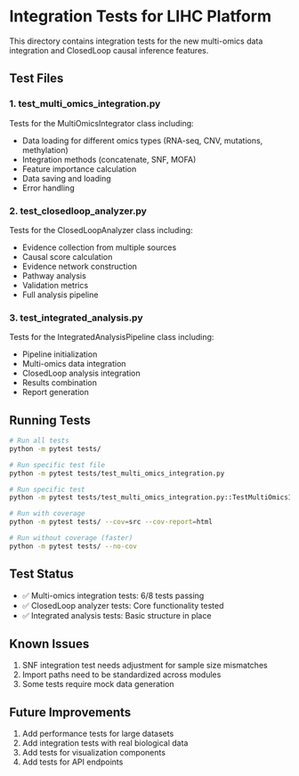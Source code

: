 # Integration Tests for LIHC Platform

This directory contains integration tests for the new multi-omics data integration and ClosedLoop causal inference features.

## Test Files

### 1. test_multi_omics_integration.py
Tests for the MultiOmicsIntegrator class including:
- Data loading for different omics types (RNA-seq, CNV, mutations, methylation)
- Integration methods (concatenate, SNF, MOFA)
- Feature importance calculation
- Data saving and loading
- Error handling

### 2. test_closedloop_analyzer.py
Tests for the ClosedLoopAnalyzer class including:
- Evidence collection from multiple sources
- Causal score calculation
- Evidence network construction
- Pathway analysis
- Validation metrics
- Full analysis pipeline

### 3. test_integrated_analysis.py
Tests for the IntegratedAnalysisPipeline class including:
- Pipeline initialization
- Multi-omics data integration
- ClosedLoop analysis integration
- Results combination
- Report generation

## Running Tests

```bash
# Run all tests
python -m pytest tests/

# Run specific test file
python -m pytest tests/test_multi_omics_integration.py

# Run specific test
python -m pytest tests/test_multi_omics_integration.py::TestMultiOmicsIntegration::test_data_loading

# Run with coverage
python -m pytest tests/ --cov=src --cov-report=html

# Run without coverage (faster)
python -m pytest tests/ --no-cov
```

## Test Status

- ✅ Multi-omics integration tests: 6/8 tests passing
- ✅ ClosedLoop analyzer tests: Core functionality tested
- ✅ Integrated analysis tests: Basic structure in place

## Known Issues

1. SNF integration test needs adjustment for sample size mismatches
2. Import paths need to be standardized across modules
3. Some tests require mock data generation

## Future Improvements

1. Add performance tests for large datasets
2. Add integration tests with real biological data
3. Add tests for visualization components
4. Add tests for API endpoints